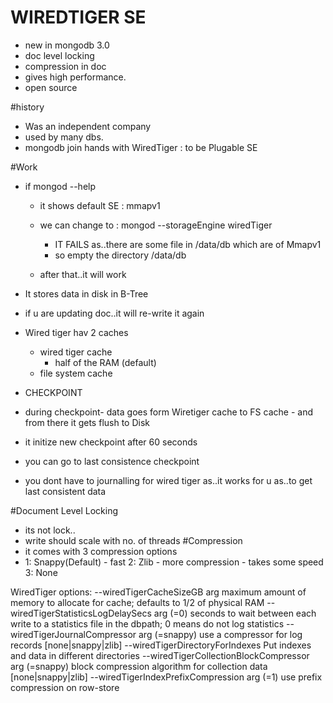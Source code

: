 # WIREDTIGER SE
 - new in mongodb 3.0
 - doc level locking
 - compression in doc
 - gives high performance.
 - open source

 #history
 - Was an independent company
 - used by many dbs.
 - mongodb join hands with WiredTiger : to be Plugable SE
 
 #Work
 - if mongod --help
   - it shows default SE : mmapv1
   - we can change to :
      mongod --storageEngine wiredTiger
       - IT FAILS as..there are some file in /data/db which are of Mmapv1
       - so empty the directory /data/db

   - after that..it will work
  
  - It stores data in disk in B-Tree
  - if u are updating doc..it will re-write it again
  - Wired tiger hav 2 caches
    - wired tiger cache 
      - half of the RAM (default)
    - file system cache 
  
  - CHECKPOINT
   - during checkpoint- data goes form Wiretiger cache to FS cache - and from there it gets flush to Disk
   - it initize new checkpoint after 60 seconds
  - you can go to last consistence checkpoint
  - you dont have to journalling for wired tiger as..it works for u as..to get last consistent data
 

 #Document Level Locking
  - its not lock..
  - write should scale with no. of threads
 #Compression
  - it comes with 3 compression options
  - 1: Snappy(Default) - fast
    2: Zlib - more compression - takes some speed
    3: None

WiredTiger options:
  --wiredTigerCacheSizeGB arg           maximum amount of memory to allocate 
                                                        for cache; defaults to 1/2 of physical RAM
  --wiredTigerStatisticsLogDelaySecs arg (=0)
							seconds to wait between each write to a
							statistics file in the dbpath; 0 means do not log statistics
 --wiredTigerJournalCompressor arg (=snappy)
                                                        use a compressor for log records [none|snappy|zlib]
																																			        --wiredTigerDirectoryForIndexes       Put indexes and data in different directories
																																									  --wiredTigerCollectionBlockCompressor arg (=snappy) block compression algorithm for collection data [none|snappy|zlib]
																																																			    --wiredTigerIndexPrefixCompression arg (=1) use prefix compression on row-store 


